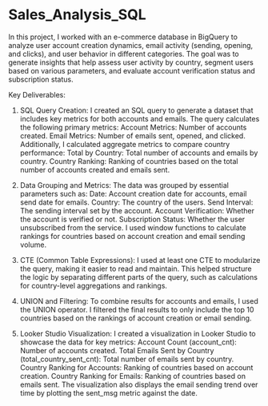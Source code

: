 # Sales_Analysis_SQL
In this project, I worked with an e-commerce database in BigQuery to analyze user account creation dynamics, email activity (sending, opening, and clicks), and user behavior in different categories. 
The goal was to generate insights that help assess user activity by country, segment users based on various parameters, and evaluate account verification status and subscription status.

Key Deliverables:
1. SQL Query Creation:
I created an SQL query to generate a dataset that includes key metrics for both accounts and emails.
The query calculates the following primary metrics:
Account Metrics: Number of accounts created.
Email Metrics: Number of emails sent, opened, and clicked.
Additionally, I calculated aggregate metrics to compare country performance:
Total by Country: Total number of accounts and emails by country.
Country Ranking: Ranking of countries based on the total number of accounts created and emails sent.

2. Data Grouping and Metrics:
The data was grouped by essential parameters such as:
Date: Account creation date for accounts, email send date for emails.
Country: The country of the users.
Send Interval: The sending interval set by the account.
Account Verification: Whether the account is verified or not.
Subscription Status: Whether the user unsubscribed from the service.
I used window functions to calculate rankings for countries based on account creation and email sending volume.

3. CTE (Common Table Expressions):
I used at least one CTE to modularize the query, making it easier to read and maintain. This helped structure the logic by separating different parts of the query, such as calculations for country-level aggregations and rankings.

4. UNION and Filtering:
To combine results for accounts and emails, I used the UNION operator.
I filtered the final results to only include the top 10 countries based on the rankings of account creation or email sending.

5. Looker Studio Visualization:
I created a visualization in Looker Studio to showcase the data for key metrics:
Account Count (account_cnt): Number of accounts created.
Total Emails Sent by Country (total_country_sent_cnt): Total number of emails sent by country.
Country Ranking for Accounts: Ranking of countries based on account creation.
Country Ranking for Emails: Ranking of countries based on emails sent.
The visualization also displays the email sending trend over time by plotting the sent_msg metric against the date.
